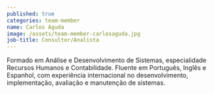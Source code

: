 ```yaml
---
published: true
categories: team-member
name: Carlos Aguda
image: /assets/team-member-carlosaguda.jpg
job-title: Consultor/Analista
---
```


Formado em Análise e Desenvolvimento de Sistemas, especialidade Recursos Humanos e Contabilidade. Fluente em Português, Inglês e Espanhol, com experiência internacional no desenvolvimento, implementação, avaliação e manutenção de sistemas.
